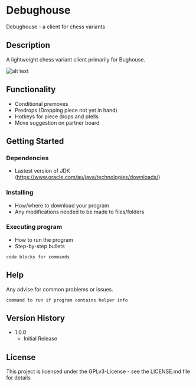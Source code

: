 # Debughouse

Debughouse - a client for chess variants

## Description

A lightweight chess variant client primarily for Bughouse. 

![alt text](https://user-images.githubusercontent.com/124148472/217779016-607d9469-bc14-40ff-88f4-3b11e67d16cd.png)

## Functionality

* Conditional premoves
* Predrops (Dropping piece not yet in hand)
* Hotkeys for piece drops and ptells
* Move suggestion on partner board

## Getting Started

### Dependencies

* Lastest version of JDK (https://www.oracle.com/au/java/technologies/downloads/) 

### Installing

* How/where to download your program
* Any modifications needed to be made to files/folders

### Executing program

* How to run the program
* Step-by-step bullets
```
code blocks for commands
```

## Help

Any advise for common problems or issues.
```
command to run if program contains helper info
```

## Version History

* 1.0.0
    * Initial Release

## License

This project is licensed under the GPLv3-License - see the LICENSE.md file for details


